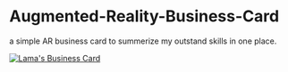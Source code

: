 # Augmented-Reality-Business-Card
a simple AR business card to summerize my outstand skills in one place.

<a href="https://www.youtube.com/watch?v=dSvQX8HKGTc">
<img src="https://c.top4top.net/p_11493w8pe1.jpg" title="Lama's Business Card" />
</a>
